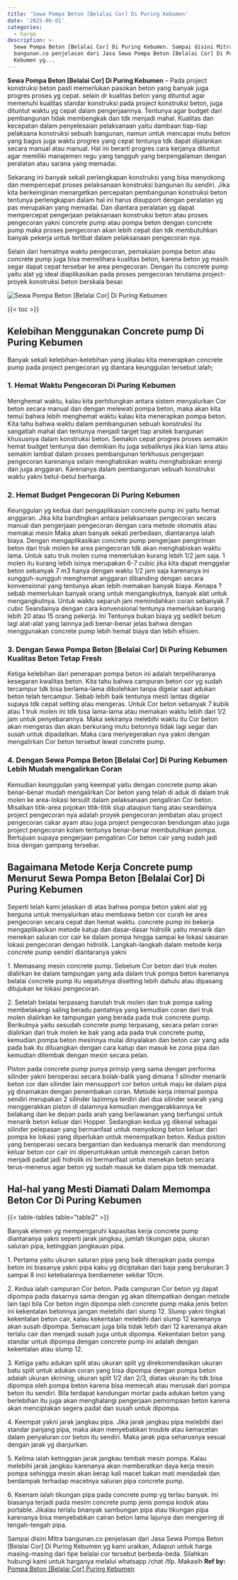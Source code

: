 ```yaml
---
title: 'Sewa Pompa Beton [Belalai Cor] Di Puring Kebumen'
date: '2025-06-01'
categories:
  - harga
description: >-
  Sewa Pompa Beton [Belalai Cor] Di Puring Kebumen. Sampai disini Mitra
  bangunan.co penjelasan dari Jasa Sewa Pompa Beton [Belalai Cor] Di Puring
  Kebumen yg...
---
```


**Sewa Pompa Beton \[Belalai Cor\] Di Puring Kebumen** – Pada project konstruksi beton pasti memerlukan pasokan beton yang banyak juga progres proses yg cepat. selain dr kualitas beton yang dituntut agar memenuhi kualitas standar konstruksi pada project konstruksi beton, juga dituntut waktu yg cepat dalam pengerjaannya. Tentunya agar budget dari pembangunan tidak membengkak dan tdk menjadi mahal. Kualitas dan kecepatan dalam penyelesaian pelaksanaan yaitu dambaan tiap-tiap pelaksana konstruksi sebuah bangunan, namun untuk mencapai mutu beton yang bagus juga waktu progres yang cepat tentunya tdk dapat dijalankan secara manual atau manual. Hal ini berarti progres cara kerjanya dituntut agar memiliki manajemen regu yang tangguh yang berpengalaman dengan peralatan atau sarana yang memadai.

Sekarang ini banyak sekali perlengkapan konstruksi yang bisa menyokong dan mempercepat proses pelaksanaan konstruksi bangunan itu sendiri. Jika kita berkeinginan menargetkan percepatan pembangunan konstruksi beton tentunya perlengkapan dalam hal ini harus disupport dengan peralatan yg pas merupakan yang memadai. Dan diantara peralatan yg dapat mempercepat pengerjaan pelaksanaan konstruksi beton atau proses pengecoran yakni concrete pump atau pompa beton dengan concrete pump maka proses pengecoran akan lebih cepat dan tdk membutuhkan banyak pekerja untuk terlibat dalam pelaksanaan pengecoran nya.

Selain dari hematnya waktu pengecoran, pemakaian pompa beton atau concrete pump juga bisa memelihara kualitas beton, karena beton yg masih segar dapat cepat tersebar ke area pengecoran. Dengan itu concrete pump yaitu alat yg ideal diaplikasikan pada proses pengecoran terutama project-proyek konstruksi beton berskala besar.

![Sewa Pompa Beton [Belalai Cor] Di Puring Kebumen](/images/sewa-concrete-pump-24.png)

{{< toc >}}

## Kelebihan Menggunakan Concrete pump Di Puring Kebumen

Banyak sekali kelebihan-kelebihan yang jikalau kita menerapkan concrete pump pada project pengecoran yg diantara keunggulan tersebut ialah;

### 1\. Hemat Waktu Pengecoran Di Puring Kebumen

Menghemat waktu, kalau kita perhitungkan antara sistem menyalurkan Cor beton secara manual dan dengan melewati pompa beton, maka akan kita temui bahwa lebih menghemat waktu kalau kita menerapkan pompa beton. Kita tahu bahwa waktu dalam pembangunan sebuah konstruksi itu sangatlah mahal dan tentunya menjadi target tiap arsitek bangunan khususnya dalam konstruksi beton. Semakin cepat progres proses semakin hemat budget tentunya dan demikian itu juga sebaliknya jika kian lama atau semakin lambat dalam proses pembangunan terkhusus pengerjaan pengecoran karenanya selain menghabiskan waktu menghabiskan energi dan juga anggaran. Karenanya dalam pembangunan sebuah konstruksi waktu yakni betul-betul berharga.

### 2\. Hemat Budget Pengecoran Di Puring Kebumen

Keunggulan yg kedua dari pengaplikasian concrete pump ini yaitu hemat anggaran. Jika kita bandingkan antara pelaksanaan pengecoran secara manual dan pengerjaan pengecoran dengan cara metode otomatis atau memakai mesin Maka akan banyak sekali perbedaan, diantaranya ialah biaya. Dengan mengaplikasikan concrete pump pengerjaan pengiriman beton dari truk molen ke area pengecoran tdk akan menghabiskan waktu lama. Untuk satu truk molen cuma memerlukan kurang lebih 1/2 jam saja. 1 molen itu kurang lebih isinya merupakan 6-7 cubic jika kita dapat menggelar beton sebanyak 7 m3 hanya dengan waktu 1/2 jam saja karenanya ini sungguh-sungguh menghemat anggaran dibanding dengan secara konvensional yang tentunya akan lebih memakan banyak biaya. Kenapa ? sebab memerlukan banyak orang untuk mengangkutnya, banyak alat untuk mengangkutnya. Untuk waktu separuh jam memindahkan coran sebanyak 7 cubic Seandainya dengan cara konvensional tentunya memerlukan kurang lebih 20 atau 15 orang pekerja. Ini Tentunya bukan biaya yg sedikit belum lagi alat-alat yang lainnya jadi benar-benar jelas bahwa dengan menggunakan concrete pump lebih hemat biaya dan lebih efisien.

### 3\. Dengan Sewa Pompa Beton \[Belalai Cor\] Di Puring Kebumen Kualitas Beton Tetap Fresh

Ketiga kelebihan dari penerapan pompa beton ini adalah terpeliharanya kesegaran kwalitas beton. Kita tahu bahwa campuran beton cor yg sudah tercampur tdk bisa berlama-lama dibolehkan tanpa digelar saat adukan beton telah tercampur. Sebab lebih baik tentunya mesti lantas digelar supaya tdk cepat setting atau mengeras. Untuk Cor beton sebanyak 7 kubik atau 1 truk molen ini tdk bisa lama-lama atau memakan waktu lebih dari 1/2 jam untuk penyebarannya. Maka sekiranya melebihi waktu itu Cor beton akan mengeras dan akan berkurang mutu betonnya tidak lagi segar dan susah untuk dipadatkan. Maka cara menyegerakan nya yakni dengan mengalirkan Cor beton tersebut lewat concrete pump.

### 4\. Dengan Sewa Pompa Beton \[Belalai Cor\] Di Puring Kebumen Lebih Mudah mengalirkan Coran

Kemudian keunggulan yang keempat yaitu dengan concrete pump akan benar-benar mudah mengalirkan Cor beton yang telah di aduk di dalam truk molen ke area-lokasi tersulit dalam pelaksanaan pengaliran Cor beton. Misalkan titik-area pojokan titik-titik slup ataupun tiang atau seandainya project pengecoran nya adalah proyek pengecoran jembatan atau project pengecoran cakar ayam atau juga project pengecoran bendungan atau juga project pengecoran kolam tentunya benar-benar membutuhkan pompa. Bertujuan supaya pengerjaan pengaliran Cor beton cair yang sudah jadi bisa dengan gampang tersebar.

## Bagaimana Metode Kerja Concrete pump Menurut Sewa Pompa Beton \[Belalai Cor\] Di Puring Kebumen

Seperti telah kami jelaskan di atas bahwa pompa beton yakni alat yg berguna untuk menyalurkan atau membawa beton cor curah ke area pengecoran secara cepat dan hemat waktu. concrete pump ini bekerja mengaplikasikan metode katup dan dasar-dasar hidrolik yaitu menarik dan menekan saluran cor cair ke dalam pompa hingga sampai ke lokasi sasaran lokasi pengecoran dengan hidrolik. Langkah-langkah dalam metode kerja concrete pump sendiri diantaranya yakni

1\. Memasang mesin concrete pump. Sebelum Cor beton dari truk molen dialirkan ke dalam tampungan yang ada dalam truk pompa beton karenanya belalai concrete pump itu sepatutnya disetting lebih dahulu atau dipasang ditujukan ke lokasi pengecoran.

2\. Setelah belalai terpasang barulah truk molen dan truk pompa saling membelakangi saling beradu pantatnya yang kemudian coran dari truk molen dialirkan ke tampungan yang berada pada truk concrete pump. Berikutnya yaitu sesudah concrete pump terpasang, secara pelan coran dialirkan dari truk molen ke bak yang ada pada truk concrete pump, kemudian pompa beton mesinnya mulai dinyalakan dan beton cair yang ada pada bak itu dituangkan dengan cara katup dan masuk ke zona pipa dan kemudian ditembak dengan mesin secara pelan.

Piston pada concrete pump punya prinsip yang sama dengan performa silinder yakni beroperasi secara bolak-balik yang dimana 1 silinder menarik beton cor dan silinder lain mensupport cor beton untuk maju ke dalam pipa yg dinamakan dengan penembakan coran. Metode kerja internal pompa sendiri merupakan 2 silinder lazimnya terdiri dari dua silinder searah yang menggerakkan piston di dalamnya kemudian menggerakkannya ke belakang dan ke depan pada arah yang berlawanan yang berfungsi untuk menarik beton keluar dari Hopper. Sedangkan kedua yg dikenal sebagai silinder pelepasan yang bermanfaat untuk menyokong beton keluar dari pompa ke lokasi yang diperlukan untuk menempatkan beton. Kedua piston yang beroperasi secara bergantian dan keduanya menarik dan mendorong keluar beton cor cair ini diperuntukkan untuk mencegah cairan beton menjadi padat jadi hidrolik ini bermanfaat untuk menekan beton secara terus-menerus agar beton yg sudah masuk ke dalam pipa tdk memadat.

## Hal-hal yang Mesti Diamati Dalam Memompa Beton Cor Di Puring Kebumen

{{< table-tables table="table2" >}}

Banyak elemen yg mempengaruhi kapasitas kerja concrete pump diantaranya yakni seperti jarak jangkau, jumlah tikungan pipa, ukuran saluran pipa, ketinggian jangkauan pipa.

1\. Pertama yaitu ukuran saluran pipa yang baik diterapkan pada pompa beton ini biasanya yakni pipa kaku yg diciptakan dari baja yang berukuran 3 sampai 8 inci ketebalannya berdiameter sekitar 10cm.

2\. Kedua ialah campuran Cor beton. Pada campuran Cor beton yg dapat dipompa pada dasarnya sama dengan yg akan ditempatkan dengan metode lain tapi bila Cor beton ingin dipompa oleh concrete pump maka jenis beton ini kekentalan betonnya jangan melebihi dari slump 12. Slump yakni tingkat kekentalan beton cair, kalau kekentalan melebihi dari slump 12 karenanya akan susah dipompa. Semacam juga bila tidak lebih dari 12 karenanya akan terlalu cair dan menjadi susah juga untuk dipompa. Kekentalan beton yang standar untuk dipompa dengan concrete pump ini adalah dengan kekentalan atau slump 12.

3\. Ketiga yaitu adukan split atau ukuran split yg direkomendasikan ukuran batu split untuk adukan coran yang bisa dipompa dengan pompa beton adalah ukuran skrining, ukuran split 1/2 dan 2/3, diatas ukuran itu tdk bisa dipompa oleh pompa beton karena bisa memecah atau merusak dari pompa beton itu sendiri. Bila terdapat kandungan mortar pada adukan beton yang berlebihan itu juga akan menghalangi pengerjaan pemompaan beton karena akan menciptakan segera padat dan susah untuk dipompa.

4\. Keempat yakni jarak jangkau pipa. Jika jarak jangkau pipa melebihi dari standar panjang pipa, maka akan menyebabkan trouble atau kemacetan dalam penyaluran cor beton itu sendiri. Maka jarak pipa seharusnya sesuai dengan jarak yg dianjurkan.

5\. Kelima ialah ketinggian jarak jangkau tembak mesin pompa. Kalau melebihi jarak jangkau karenanya akan memberatkan daya kerja mesin pompa sehingga mesin akan kerap kali macet bakan mati mendadak dan berdampak terhadap macetnya saluran pipa concrete pump.

6\. Keenam ialah tikungan pipa pada concrete pump yg terlau banyak. Ini biasanya terjadi pada mesim concrete pump jenis pompa kodok atau portable. Jikalau terlalu bnanyak sambungan pipa atau tikungan pipa karenanya bisa menyebabkan cairan beton lama lajunya dan mengering di tengah-tengah pipa.

Sampai disini Mitra bangunan.co penjelasan dari Jasa Sewa Pompa Beton \[Belalai Cor\] Di Puring Kebumen yg kami uraikan, Adapun untuk harga masing-masing dari tipe belalai cor tersebut berbeda-beda. Silahkan hubungi kami untuk harganya melalui whatsapp /chat /tlp. Makasih
**Ref by:** [Pompa Beton [Belalai Cor] Puring Kebumen](https://id.wikipedia.org/wiki/Pompa)
